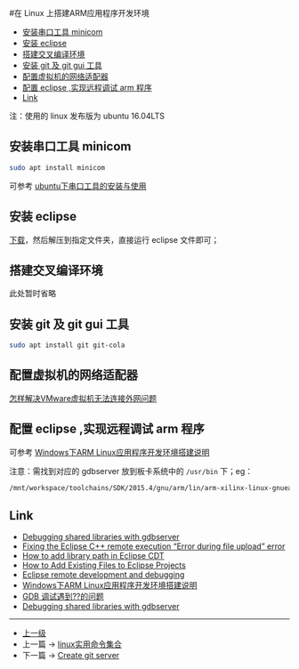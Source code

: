 #在 Linux 上搭建ARM应用程序开发环境


<!-- @import "[TOC]" {cmd="toc" depthFrom=1 depthTo=6 orderedList=false} -->

<!-- code_chunk_output -->

- [安装串口工具 minicom](#安装串口工具-minicom)
- [安装 eclipse](#安装-eclipse)
- [搭建交叉编译环境](#搭建交叉编译环境)
- [安装 git 及 git gui 工具](#安装-git-及-git-gui-工具)
- [配置虚拟机的网络适配器](#配置虚拟机的网络适配器)
- [配置 eclipse ,实现远程调试 arm 程序](#配置-eclipse-实现远程调试-arm-程序)
- [Link](#link)

<!-- /code_chunk_output -->


注：使用的 linux 发布版为 ubuntu 16.04LTS 

## 安装串口工具 minicom
```sh
sudo apt install minicom
```
可参考 [ubuntu下串口工具的安装与使用](https://blog.csdn.net/lzhitwh/article/details/80304579)

## 安装 eclipse
[下载](https://www.eclipse.org/cdt/)，然后解压到指定文件夹，直接运行 eclipse 文件即可；

## 搭建交叉编译环境
此处暂时省略


## 安装 git 及 git gui 工具
```sh
sudo apt install git git-cola
```

## 配置虚拟机的网络适配器
[怎样解决VMware虚拟机无法连接外网问题](https://blog.csdn.net/yang5726685/article/details/78566213)

## 配置 eclipse ,实现远程调试 arm 程序
可参考 [Windows下ARM Linux应用程序开发环境搭建说明](https://zhuanlan.zhihu.com/p/25463241)

注意：需找到对应的 gdbserver 放到板卡系统中的 `/usr/bin` 下；eg：
```sh 
/mnt/workspace/toolchains/SDK/2015.4/gnu/arm/lin/arm-xilinx-linux-gnueabi/libc/usr/bin/gdbserver
```


## Link 
* [Debugging shared libraries with gdbserver](https://stackoverflow.com/questions/8611194/debugging-shared-libraries-with-gdbserver)
* [Fixing the Eclipse C++ remote execution “Error during file upload” error](https://www.kevinhooke.com/2015/08/16/fixing-the-eclipse-c-remote-execution-error-during-file-upload-error/)
* [How to add library path in Eclipse CDT](https://codeyarns.com/tech/2013-09-22-how-to-add-library-path-in-eclipse-cdt.html)
* [How to Add Existing Files to Eclipse Projects](https://dzone.com/articles/how-add-existing-files-eclipse)
* [Eclipse remote development and debugging](https://www.96boards.org/blog/eclipse-remote-development-debugging/)
* [Windows下ARM Linux应用程序开发环境搭建说明](https://zhuanlan.zhihu.com/p/25463241)
* [GDB 调试遇到??的问题](https://www.cnblogs.com/jlmgary/p/6198307.html)
* [Debugging shared libraries with gdbserver](https://stackoverflow.com/questions/8611194/debugging-shared-libraries-with-gdbserver)
 
---
- [上一级](README.md)
- 上一篇 -> [linux实用命令集合](command.md)
- 下一篇 -> [Create git server](createGitServer.md)
